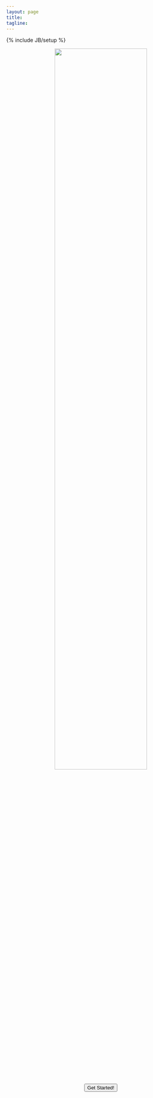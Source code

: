 ```yaml
---
layout: page
title: 
tagline: 
---
```

{% include JB/setup %}
<!-- <link rel="icon" href="favicon.ico" type="image/x-icon"> -->
<p align="center">
  <a href="about.html">
    <img src="https://user-images.githubusercontent.com/10369156/58989770-683bb400-8799-11e9-9cee-4bcff7662532.jpg" width="70%">
  </a>
</p>
<!---
[<img src = "kallisto_bus_overview.png">](about.html)
-->

<p align="center">
<button type="button" href="getting_started.html" class="btn btn-success">Get Started!</button>
</p>
